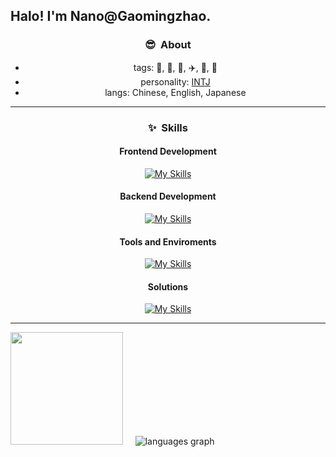 <h2> Halo! I'm Nano@Gaomingzhao.</h2>

<div align="center">
<h3> 😎 &nbsp;About</h3>

- tags: 🎵, 🍙, 🥤, ✈️, 🍬, 🛒
- personality: [INTJ](https://www.16personalities.com/intj-personality)
- langs: Chinese, English, Japanese
</div>

---

<div align="center">
<h3> ✨ &nbsp;Skills</h3>

<h4>Frontend Development</h4>

  [![My Skills](https://skillicons.dev/icons?i=html,css,javascript,typescript,vuejs,nuxtjs,svelte,astro,pinia,tailwindcss,sass,less,vuetify,bootstrap,tauri,vite,vitest,vercel,npm,pnpm,yarn)](https://skillicons.dev)
  
<h4>Backend Development</h4>

  [![My Skills](https://skillicons.dev/icons?i=nodejs,express,mongodb)](https://skillicons.dev)
  
<h4>Tools and Enviroments</h4>

  [![My Skills](https://skillicons.dev/icons?i=markdown,vscode,docker,git,figma,postman)](https://skillicons.dev)
  
<h4>Solutions</h4>

  [![My Skills](https://skillicons.dev/icons?i=github,stackoverflow)](https://skillicons.dev)
</div>

---

<div align="left">
  <img height="180em" src="https://github-readme-stats.vercel.app/api?username=gaomingzhao666&theme=highcontrast&show_icons=true" />
  &nbsp;&nbsp;&nbsp;
 <img src="https://github-readme-stats.vercel.app/api/top-langs?username=gaomingzhao666&locale=en&hide_title=false&layout=compact&card_width=320&langs_count=6&theme=highcontrast&hide_border=true&bg_color=171717&title_color=ff66cc&text_color=ffffff&border_color=ff99cc" alt="languages graph" />
</div>
